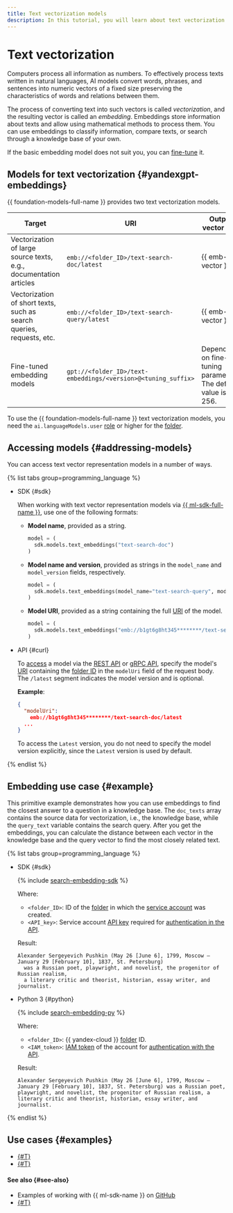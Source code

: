```yaml
---
title: Text vectorization models
description: In this tutorial, you will learn about text vectorization models available in {{ foundation-models-name }}.
---
```


# Text vectorization

Computers process all information as numbers. To effectively process texts written in natural languages, AI models convert words, phrases, and sentences into numeric vectors of a fixed size preserving the characteristics of words and relations between them.

The process of converting text into such vectors is called _vectorization_, and the resulting vector is called an _embedding_. Embeddings store information about texts and allow using mathematical methods to process them. You can use embeddings to classify information, compare texts, or search through a knowledge base of your own.

If the basic embedding model does not suit you, you can [fine-tune](./tuning/index.md) it.

## Models for text vectorization {#yandexgpt-embeddings}

{{ foundation-models-full-name }} provides two text vectorization models.

| **Target** | **URI** | **Output vector size** | **[Operating modes](./index.md#working-mode)** |
|---|---|---|---|
| Vectorization of large source texts, e.g., documentation articles | `emb://<folder_ID>/text-search-doc/latest` | {{ emb-vector }} | Synchronous |
| Vectorization of short texts, such as search queries, requests, etc. | `emb://<folder_ID>/text-search-query/latest` | {{ emb-vector }} | Synchronous |
| Fine-tuned embedding models | `gpt://<folder_ID>/text-embeddings/<version>@<tuning_suffix>` | Depends on fine-tuning parameters.</br> The default value is 256. | Synchronous |

To use the {{ foundation-models-full-name }} text vectorization models, you need the `ai.languageModels.user` [role](../security/index.md#languageModels-user) or higher for the [folder](../../resource-manager/concepts/resources-hierarchy.md#folder).

## Accessing models {#addressing-models}

You can access text vector representation models in a number of ways.

{% list tabs group=programming_language %}

- SDK {#sdk}

  When working with text vector representation models via [{{ ml-sdk-full-name }}](../sdk/index.md), use one of the following formats:

  * **Model name**, provided as a string.

      ```python
      model = (
        sdk.models.text_embeddings("text-search-doc")
      )
      ```

  * **Model name and version**, provided as strings in the `model_name` and `model_version` fields, respectively.

      ```python
      model = (
        sdk.models.text_embeddings(model_name="text-search-query", model_version="latest")
      )
      ```

  * **Model URI**, provided as a string containing the full [URI](#yandexgpt-embeddings) of the model.

      ```python
      model = (
        sdk.models.text_embeddings("emb://b1gt6g8ht345********/text-search-query/latest")
      )
      ```

- API {#curl}

  To [access](../operations/embeddings/search.md) a model via the [REST API](../embeddings/api-ref/index.md) or [gRPC API](../embeddings/api-ref/grpc/index.md), specify the model's [URI](#yandexgpt-embeddings) containing the [folder ID](../../resource-manager/operations/folder/get-id.md) in the `modelUri` field of the request body. The `/latest` segment indicates the model version and is optional.

  **Example**:

  ```json
  {
    "modelUri":
      emb://b1gt6g8ht345********/text-search-doc/latest
    ...
  }
  ```

  To access the `Latest` version, you do not need to specify the model version explicitly, since the `Latest` version is used by default.

{% endlist %}

## Embedding use case {#example}

This primitive example demonstrates how you can use embeddings to find the closest answer to a question in a knowledge base. The `doc_texts` array contains the source data for vectorization, i.e., the knowledge base, while the `query_text` variable contains the search query. After you get the embeddings, you can calculate the distance between each vector in the knowledge base and the query vector to find the most closely related text.

{% list tabs group=programming_language %}

- SDK {#sdk}

  {% include [search-embedding-sdk](../../_includes/foundation-models/examples/search-embedding-sdk.md) %}

  Where:

  * `<folder_ID>`: ID of the [folder](../../resource-manager/concepts/resources-hierarchy.md#folder) in which the [service account](../../iam/concepts/users/service-accounts.md) was created.
  * `<API_key>`: Service account [API key](../../iam/concepts/authorization/api-key.md) required for [authentication in the API](../api-ref/authentication.md).

  Result:

  ```text
  Alexander Sergeyevich Pushkin (May 26 [June 6], 1799, Moscow — January 29 [February 10], 1837, St. Petersburg)
    was a Russian poet, playwright, and novelist, the progenitor of Russian realism,
    a literary critic and theorist, historian, essay writer, and journalist.
  ```

- Python 3 {#python}

  {% include [search-embedding-py](../../_includes/foundation-models/examples/search-embedding-py.md) %}

  Where:

  * `<folder_ID>`: {{ yandex-cloud }} [folder](../../resource-manager/concepts/resources-hierarchy.md#folder) ID.
  * `<IAM_token>`: [IAM token](../../iam/concepts/authorization/iam-token.md) of the account for [authentication with the API](../api-ref/authentication.md).

  Result:

  ```text
  Alexander Sergeyevich Pushkin (May 26 [June 6], 1799, Moscow — January 29 [February 10], 1837, St. Petersburg) was a Russian poet, playwright, and novelist, the progenitor of Russian realism, a literary critic and theorist, historian, essay writer, and journalist.
  ```

{% endlist %}

## Use cases {#examples}

* [{#T}](../operations/embeddings/search.md)
* [{#T}](../operations/tuning/create-embeddings.md)

#### See also {#see-also}

* Examples of working with {{ ml-sdk-name }} on [GitHub](https://github.com/yandex-cloud/yandex-cloud-ml-sdk/tree/master/examples/sync/text_embeddings)
* [{#T}](./tuning/index.md)